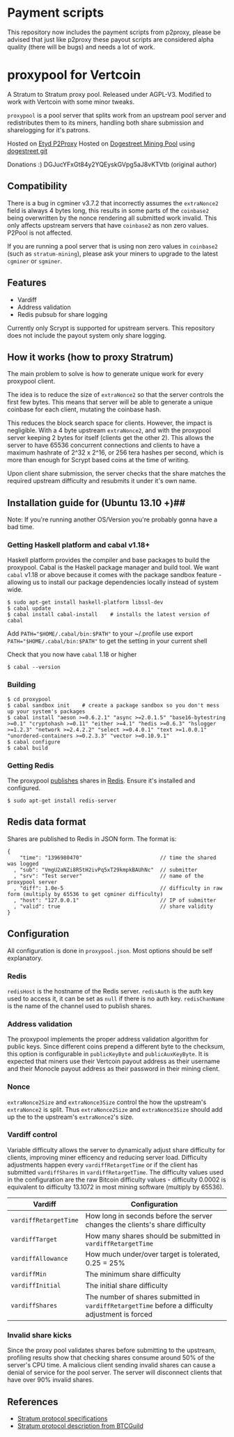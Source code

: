 # Payment scripts

This repository now includes the payment scripts from p2proxy, please be advised that just like p2proxy these payout scripts are considered alpha quality (there will be bugs) and needs a lot of work.

# proxypool for Vertcoin

A Stratum to Stratum proxy pool. Released under AGPL-V3. Modified to work with Vertcoin with some minor tweaks.

`proxypool` is a pool server that splits work from an upstream pool server and redistributes them to its miners, handling both share submission and sharelogging for it's patrons.

Hosted on [Etyd P2Proxy](http://p2proxy.net)
Hosted on [Dogestreet Mining Pool](http://doge.st) using [dogestreet git](https://github.com/dogestreet/proxypool)

Donations :) DGJucYFxGt84y2YQEyskGVpg5aJ8vKTVtb (original author)

## Compatibility ##
There is a bug in cgminer v3.7.2 that incorrectly assumes the `extraNonce2` field is always 4 bytes long, this results in some parts of the `coinbase2` being overwritten by the nonce rendering all submitted work invalid. This only affects upstream servers that have `coinbase2` as non zero values. P2Pool is not affected.

If you are running a pool server that is using non zero values in `coinbase2` (such as `stratum-mining`), please ask your miners to upgrade to the latest `cgminer` or `sgminer`.

## Features ##

 * Vardiff
 * Address validation
 * Redis pubsub for share logging

Currently only Scrypt is supported for upstream servers. This repository does not include the payout system only share logging.

## How it works (how to proxy Stratrum) ##
The main problem to solve is how to generate unique work for every proxypool client.

The idea is to reduce the size of `extraNonce2` so that the server controls the first few bytes. This means that server will be able to generate a unique coinbase for each client, mutating the coinbase hash.

This reduces the block search space for clients. However, the impact is negligible. With a 4 byte upstream `extraNonce2`, and with the proxypool server keeping 2 bytes for itself (clients get the other 2). This allows the server to have 65536 concurrent connections and clients to have a maximum hashrate of 2^32 x 2^16, or 256 tera hashes per second, which is more than enough for Scrypt based coins at the time of writing.

Upon client share submission, the server checks that the share matches the required upstream difficulty and resubmits it under it's own name.

## Installation guide for (Ubuntu 13.10 +)##

Note: If you're running another OS/Version you're probably gonna have a bad time.

### Getting Haskell platform and cabal v1.18+ ###
Haskell platform provides the compiler and base packages to build the proxypool. Cabal is the Haskell package manager and build tool. We want `cabal` v1.18 or above because it comes with the package sandbox feature - allowing us to install our package dependencies locally instead of system wide.

    $ sudo apt-get install haskell-platform libssl-dev
    $ cabal update
    $ cabal install cabal-install    # installs the latest version of cabal

Add `PATH="$HOME/.cabal/bin:$PATH"` to your ~/.profile use export `PATH="$HOME/.cabal/bin:$PATH"` to get the setting in your current shell

Check that you now have `cabal` 1.18 or higher

    $ cabal --version

### Building ###

    $ cd proxypool
    $ cabal sandbox init    # create a package sandbox so you don't mess up your system's packages
    $ cabal install "aeson >=0.6.2.1" "async >=2.0.1.5" "base16-bytestring >=0.1" "cryptohash >=0.11" "either >=4.1" "hedis >=0.6.3" "hslogger >=1.2.3" "network >=2.4.2.2" "select >=0.4.0.1" "text >=1.0.0.1" "unordered-containers >=0.2.3.3" "vector >=0.10.9.1"
    $ cabal configure
    $ cabal build

### Getting Redis ###
The proxypool [publishes](http://redis.io/topics/pubsub) shares in [Redis](http://redis.io). Ensure it's installed and configured.

    $ sudo apt-get install redis-server

## Redis data format ##
Shares are published to Redis in JSON form.
The format is:

    {
        "time": "1396980470"                         // time the shared was logged
      , "sub": "VmgU2aNZi8R5tH2ivPq5xT29kmpkBAUhNc"  // submitter
      , "srv": "Test server"                         // name of the proxypool server
      , "diff": 1.0e-5                               // difficulty in raw form (multiply by 65536 to get cgminer difficulty)
      , "host": "127.0.0.1"                          // IP of submitter
      , "valid": true                                // share validity
    }

## Configuration ##
All configuration is done in `proxypool.json`. Most options should be self explanatory.

### Redis ###
`redisHost` is the hostname of the Redis server. `redisAuth` is the auth key used to access it, it can be set as `null` if there is no auth key. `redisChanName` is the name of the channel used to publish shares.

### Address validation ###
The proxypool implements the proper address validation algorithm for public keys. Since different coins prepend a different byte to the checksum, this option is configurable in `publicKeyByte` and `publicAuxKeyByte`. It is expected that miners use their Vertcoin payout address as their username and their Monocle payout address as their password in their mining client. 

### Nonce ###
`extraNonce2Size` and `extraNonce3Size` control the how the upstream's `extraNonce2` is split. Thus `extraNonce2Size` and `extraNonce3Size` should add up the to the upstream's `extraNonce2`'s size.

### Vardiff control ###
Variable difficulty allows the server to dynamically adjust share difficulty for clients, improving miner efficency and reducing server load. Difficulty adjustments happen every `vardiffRetargetTime` or if the client has submitted `vardiffShares` in `vardiffRetargetTime`. The difficulty values used in the configuration are the raw Bitcoin difficulty values - difficulty 0.0002 is equivalent to difficulty 13.1072 in most mining software (multiply by 65536).

| Vardiff                | Configuration
| -----------------------|------------------------
| `vardiffRetargetTime`  | How long in seconds before the server changes the clients's share difficulty
| `vardiffTarget`        | How many shares should be submitted in `vardiffRetargetTime`
| `vardiffAllowance`     | How much under/over target is tolerated, 0.25 = 25%
| `vardiffMin`           | The minimum share difficulty
| `vardiffInitial`       | The initial share difficulty
| `vardiffShares`        | The number of shares submitted in `vardiffRetargetTime` before a difficulty adjustment is forced

### Invalid share kicks ###
Since the proxy pool validates shares before submitting to the upstream, profiling results show that checking shares consume around 50% of the server's CPU time. A malicious client sending invalid shares can cause a denial of service for the pool server. The server will disconnect clients that have over 90% invalid shares.

## References ##
 * [Stratum protocol specifications](https://mining.bitcoin.cz/stratum-mining)
 * [Stratum protocol description from BTCGuild](https://www.btcguild.com/new_protocol.php)
